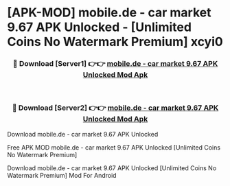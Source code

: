 # [APK-MOD] mobile.de - car market 9.67 APK Unlocked - [Unlimited Coins No Watermark Premium] xcyi0



<div align="center">
<h3>🔴 Download [Server1] 👉👉 <a href="https://momento.my/?title=mobile.de_-_car_market_9.67_APK_Unlocked">mobile.de - car market 9.67 APK Unlocked Mod Apk</a></h3><br>

<h3>🔴 Download [Server2] 👉👉 <a href="https://momento.my/?title=mobile.de_-_car_market_9.67_APK_Unlocked">mobile.de - car market 9.67 APK Unlocked Mod Apk</a></h3>
</div>



Download mobile.de - car market 9.67 APK Unlocked 

Free APK MOD mobile.de - car market 9.67 APK Unlocked [Unlimited Coins No Watermark Premium]

Download mobile.de - car market 9.67 APK Unlocked [Unlimited Coins No Watermark Premium] Mod For Android
